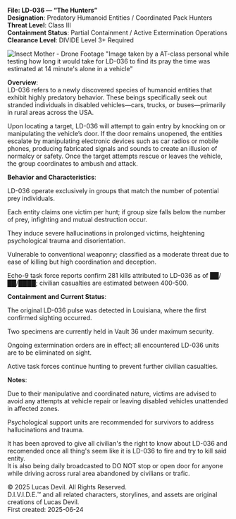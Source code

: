 **File: LD-036 — “The Hunters”**  
**Designation**: Predatory Humanoid Entities / Coordinated Pack Hunters  
**Threat Level**: Class III  
**Containment Status**: Partial Containment / Active Extermination Operations  
**Clearance Level**: DIVIDE Level 3+ Required  



![Insect Mother - Drone Footage](https://pbs.twimg.com/media/GuOsIC1XwAAn_0r?format=jpg&name=large)
"Image taken by a AT-class personal while testing how long it would take for LD-036 to find its pray the time was estimated at 14 minute's alone in a vehicle"  


**Overview**:  
LD-036 refers to a newly discovered species of humanoid entities that exhibit highly predatory behavior. These beings specifically seek out stranded individuals in disabled vehicles—cars, trucks, or buses—primarily in rural areas across the USA.  

Upon locating a target, LD-036 will attempt to gain entry by knocking on or manipulating the vehicle’s door. If the door remains unopened, the entities escalate by manipulating electronic devices such as car radios or mobile phones, producing fabricated signals and sounds to create an illusion of normalcy or safety. Once the target attempts rescue or leaves the vehicle, the group coordinates to ambush and attack.  

**Behavior and Characteristics**:  

LD-036 operate exclusively in groups that match the number of potential prey individuals.  

Each entity claims one victim per hunt; if group size falls below the number of prey, infighting and mutual destruction occur.  

They induce severe hallucinations in prolonged victims, heightening psychological trauma and disorientation.  

Vulnerable to conventional weaponry; classified as a moderate threat due to ease of killing but high coordination and deception.  

Echo-9 task force reports confirm 281 kills attributed to LD-036 as of ██/██/████; civilian casualties are estimated between 400-500.  

**Containment and Current Status**:  

The original LD-036 pulse was detected in Louisiana, where the first confirmed sighting occurred.  

Two specimens are currently held in Vault 36 under maximum security.  

Ongoing extermination orders are in effect; all encountered LD-036 units are to be eliminated on sight.  

Active task forces continue hunting to prevent further civilian casualties.  

**Notes**:  

Due to their manipulative and coordinated nature, victims are advised to avoid any attempts at vehicle repair or leaving disabled vehicles unattended in affected zones.  

Psychological support units are recommended for survivors to address hallucinations and trauma.  

It has been aproved to give all civilian's the right to know about LD-036 and recomended once all thing's seem like it is LD-036 to fire and try to kill said entity.  
It is also being daily broadcasted to DO NOT stop or open door for anyone while driving across rural area abandoned by civilians or trafic.  



© 2025 Lucas Devil. All Rights Reserved.  
D.I.V.I.D.E.™ and all related characters, storylines, and assets are original creations of Lucas Devil.  
First created: 2025-06-24  
